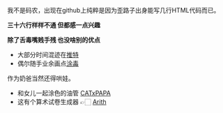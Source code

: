 我不是码农，出现在github上纯粹是因为歪路子出身能写几行HTML代码而已。

**三十六行样样不通 但都感一点兴趣**

**除了舌毒嘴贱手残 也没啥别的优点**

* 大部分时间混迹在[推特](https://twitter.com/LordDoomed)
* 偶尔随手业余画点[涂毒](https://trello.com/b/T4KHl7UF)

作为奶爸当然还得哄娃。

* 和女儿一起涂色的油管 [CATxPAPA](https://www.youtube.com/channel/UCuLMfLTHwdQ3P9JT_4AiRFw)
* 这有个算术试卷生成器 👉🏻 [Arith](https://lorddoomed.github.io/Arith/)
